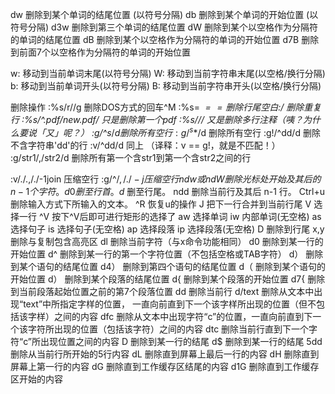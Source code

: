 dw 删除到某个单词的结尾位置 (以符号分隔)
db 删除到某个单词的开始位置 (以符号分隔)
d3w 删除到第三个单词的结尾位置
dW 删除到某个以空格作为分隔符的单词的结尾位置
dB 删除到某个以空格作为分隔符的单词的开始位置
d7B 删除到前面7个以空格作为分隔符的单词的开始位置

w: 移动到当前单词末尾(以符号分隔)
W: 移动到当前字符串末尾(以空格/换行分隔)
b: 移动到当前单词开头(以符号分隔)
B: 移动到当前字符串开头(以空格/换行分隔)


删除操作
:%s/r//g 删除DOS方式的回车^M
:%s= *$== 删除行尾空白
:%s/^(.*)n1/1$/ 删除重复行
:%s/^.pdf/new.pdf/ 只是删除第一个pdf
:%s/<!--_.-->// 又是删除多行注释（咦？为什么要说「又」呢？）
:g/^s*$/d 删除所有空行 :g/^s*$/d 删除所有空行
:g!/^dd/d 删除不含字符串'dd'的行
:v/^dd/d 同上 （译释：v == g!，就是不匹配！）
:g/str1/,/str2/d 删除所有第一个含str1到第一个含str2之间的行

:v/./.,/./-1join 压缩空行
:g/^$/,/./-j 压缩空行
ndw 或 ndW 删除光标处开始及其后的 n-1 个字符。
d0 删至行首。
d$ 删至行尾。
ndd 删除当前行及其后 n-1 行。
Ctrl+u 删除输入方式下所输入的文本。
^R 恢复u的操作
J 把下一行合并到当前行尾
V 选择一行
^V 按下^V后即可进行矩形的选择了
aw 选择单词
iw 内部单词(无空格)
as 选择句子
is 选择句子(无空格)
ap 选择段落
ip 选择段落(无空格)
D 删除到行尾
x,y 删除与复制包含高亮区
dl 删除当前字符（与x命令功能相同）
d0 删除到某一行的开始位置
d^ 删除到某一行的第一个字符位置（不包括空格或TAB字符）
d） 删除到某个语句的结尾位置
d4） 删除到第四个语句的结尾位置
d（ 删除到某个语句的开始位置
d） 删除到某个段落的结尾位置
d{ 删除到某个段落的开始位置
d7{ 删除到当前段落起始位置之前的第7个段落位置
dd 删除当前行
d/text 删除从文本中出现“text”中所指定字样的位置，
一直向前直到下一个该字样所出现的位置（但不包括该字样）之间的内容
dfc 删除从文本中出现字符“c”的位置，一直向前直到下一个该字符所出现的位置（包括该字符）之间的内容
dtc 删除当前行直到下一个字符“c”所出现位置之间的内容
D 删除到某一行的结尾
d$ 删除到某一行的结尾
5dd 删除从当前行所开始的5行内容
dL 删除直到屏幕上最后一行的内容
dH 删除直到屏幕上第一行的内容
dG 删除直到工作缓存区结尾的内容
d1G 删除直到工作缓存区开始的内容